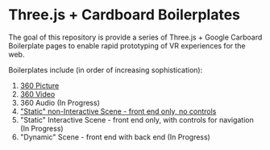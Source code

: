 # Three.js + Cardboard Boilerplates
The goal of this repository is provide a series of Three.js + Google Carboard Boilerplate pages to enable rapid prototyping of VR experiences for the web.

Boilerplates include (in order of increasing sophistication):

1.  [360 Picture](http://joshfbaker.github.io/Three.js-Cardboard-Boilerplates/360-Picture.html)
2.  [360 Video](http://joshfbaker.github.io/Three.js-Cardboard-Boilerplates/360-Video.html)
3.  360 Audio (In Progress)
4.  ["Static" non-Interactive Scene - front end only, no controls](http://joshfbaker.github.io/Three.js-Cardboard-Boilerplates/Static-non-Interactive.html)
5.  "Static" Interactive Scene - front end only, with controls for navigation (In Progress)
6.  "Dynamic" Scene - front end with back end (In Progress)
